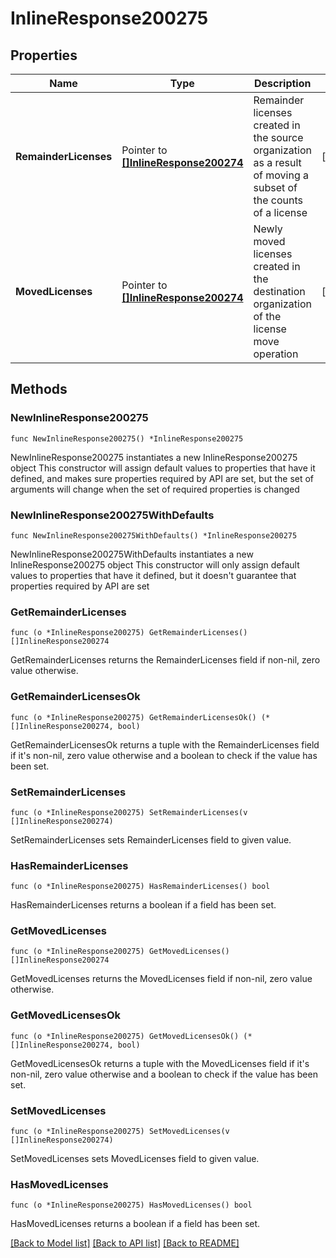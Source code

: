 # InlineResponse200275

## Properties

Name | Type | Description | Notes
------------ | ------------- | ------------- | -------------
**RemainderLicenses** | Pointer to [**[]InlineResponse200274**](InlineResponse200274.md) | Remainder licenses created in the source organization as a result of moving a subset of the counts of a license | [optional] 
**MovedLicenses** | Pointer to [**[]InlineResponse200274**](InlineResponse200274.md) | Newly moved licenses created in the destination organization of the license move operation | [optional] 

## Methods

### NewInlineResponse200275

`func NewInlineResponse200275() *InlineResponse200275`

NewInlineResponse200275 instantiates a new InlineResponse200275 object
This constructor will assign default values to properties that have it defined,
and makes sure properties required by API are set, but the set of arguments
will change when the set of required properties is changed

### NewInlineResponse200275WithDefaults

`func NewInlineResponse200275WithDefaults() *InlineResponse200275`

NewInlineResponse200275WithDefaults instantiates a new InlineResponse200275 object
This constructor will only assign default values to properties that have it defined,
but it doesn't guarantee that properties required by API are set

### GetRemainderLicenses

`func (o *InlineResponse200275) GetRemainderLicenses() []InlineResponse200274`

GetRemainderLicenses returns the RemainderLicenses field if non-nil, zero value otherwise.

### GetRemainderLicensesOk

`func (o *InlineResponse200275) GetRemainderLicensesOk() (*[]InlineResponse200274, bool)`

GetRemainderLicensesOk returns a tuple with the RemainderLicenses field if it's non-nil, zero value otherwise
and a boolean to check if the value has been set.

### SetRemainderLicenses

`func (o *InlineResponse200275) SetRemainderLicenses(v []InlineResponse200274)`

SetRemainderLicenses sets RemainderLicenses field to given value.

### HasRemainderLicenses

`func (o *InlineResponse200275) HasRemainderLicenses() bool`

HasRemainderLicenses returns a boolean if a field has been set.

### GetMovedLicenses

`func (o *InlineResponse200275) GetMovedLicenses() []InlineResponse200274`

GetMovedLicenses returns the MovedLicenses field if non-nil, zero value otherwise.

### GetMovedLicensesOk

`func (o *InlineResponse200275) GetMovedLicensesOk() (*[]InlineResponse200274, bool)`

GetMovedLicensesOk returns a tuple with the MovedLicenses field if it's non-nil, zero value otherwise
and a boolean to check if the value has been set.

### SetMovedLicenses

`func (o *InlineResponse200275) SetMovedLicenses(v []InlineResponse200274)`

SetMovedLicenses sets MovedLicenses field to given value.

### HasMovedLicenses

`func (o *InlineResponse200275) HasMovedLicenses() bool`

HasMovedLicenses returns a boolean if a field has been set.


[[Back to Model list]](../README.md#documentation-for-models) [[Back to API list]](../README.md#documentation-for-api-endpoints) [[Back to README]](../README.md)



